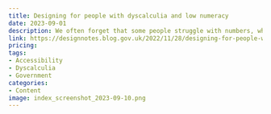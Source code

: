 ```yaml
---
title: Designing for people with dyscalculia and low numeracy
date: 2023-09-01
description: We often forget that some people struggle with numbers, which can make our services really hard to use. But, there are things you can do to make your services more accessible.
link: https://designnotes.blog.gov.uk/2022/11/28/designing-for-people-with-dyscalculia-and-low-numeracy/
pricing: 
tags: 
- Accessibility
- Dyscalculia
- Government
categories: 
- Content
image: index_screenshot_2023-09-10.png
---
```

